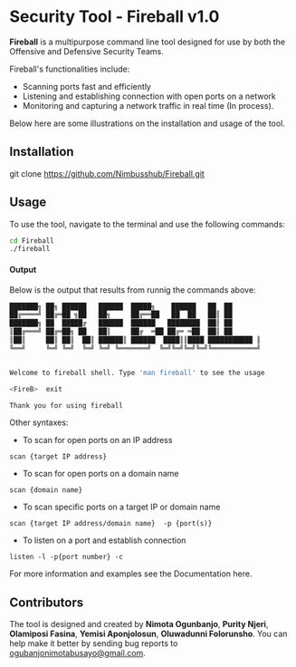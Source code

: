 # Security Tool - Fireball v1.0

**Fireball** is a multipurpose command line tool designed for use by both the Offensive and Defensive Security Teams.

Fireball's functionalities include:

- Scanning ports fast and efficiently
- Listening and establishing connection with open ports on a network
- Monitoring and capturing a network traffic in real time (In process).

Below here are some illustrations on the installation and usage of the tool.

## Installation

git clone https://github.com/Nimbusshub/Fireball.git

## Usage

To use the tool, navigate to the terminal and use the following commands:

```bash
cd Fireball
./fireball

```

#### Output

Below is the output that results from runnig the commands above:

```bash
███████╗ ██╗ ██████   ██████  █████╗    ██████   ██  ██
██╔════╝ ██╔═██ ╗██   ██╗     ██╔══██   ██  ██   ██║ ██
███████╗ ██  █████╔   ██████  ██████   ████████  ██║ ██
║██╔═══╝ ██╔═██╗ ██   ██║     ██╔  ═██ ██╔═ ═██  ██║ ██
║██║     ██║ ██║  ██║ ██████║ ██████  ████║║████ ███████████ ║
╚══╝     ╚═╝ ╚═╝  ╚═╝ ╚═╝ ╚═══════╝  ╚═╝╚═╝╚═╝╚═╝╚═══════════╝


Welcome to fireball shell. Type 'man fireball' to see the usage

<FireB>  exit

Thank you for using fireball
```

Other syntaxes:

- To scan for open ports on an IP address

```
scan {target IP address}
```

- To scan for open ports on a domain name

```
scan {domain name}
```

- To scan specific ports on a target IP or domain name

```
scan {target IP address/domain name}  -p {port(s)}
```

- To listen on a port and establish connection

```
listen -l -p{port number} -c
```

For more information and examples see the Documentation here.

## Contributors

The tool is designed and created by **Nimota Ogunbanjo**, **Purity Njeri**, **Olamiposi Fasina**, **Yemisi Aponjolosun**, **Oluwadunni Folorunsho**. You can help make it better by sending bug reports to ogubanjonimotabusayo@gmail.com.
